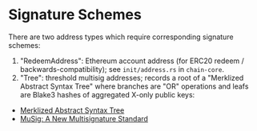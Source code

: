 # Signature Schemes

There are two address types which require corresponding signature schemes:

1. "RedeemAddress": Ethereum account address (for ERC20 redeem / backwards-compatibility); see `init/address.rs` in `chain-core`.
2. "Tree": threshold multisig addresses; records a root of a "Merklized Abstract Syntax Tree" where branches are "OR" operations and leafs are Blake3 hashes of aggregated X-only public keys:

- [Merklized Abstract Syntax Tree](https://blockstream.com/2015/08/24/treesignatures/)
- [MuSig: A New Multisignature Standard](https://blockstream.com/2019/02/18/musig-a-new-multisignature-standard/)
